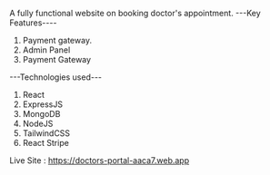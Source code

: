 A fully functional website on booking doctor's appointment.
---Key Features----
1. Payment gateway.
2. Admin Panel 
3. Payment Gateway

---Technologies used---
1. React
2. ExpressJS
3. MongoDB
4. NodeJS
5. TailwindCSS
6. React Stripe

Live Site : https://doctors-portal-aaca7.web.app

